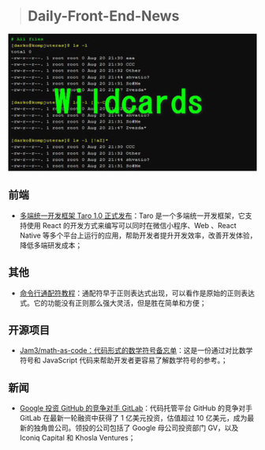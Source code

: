 > # Daily-Front-End-News

[![cover][img]][link]

[img]: https://github.com/fengshangwuqi/Daily-Front-End-News/blob/master/history/2018/09/20/cover.jpg "命令行通配符教程"
[link]: http://www.ruanyifeng.com/blog/2018/09/bash-wildcards.html

## 前端

- [多端统一开发框架 Taro 1.0 正式发布](https://aotu.io/notes/2018/09/18/taro-1-0-0/)：Taro 是一个多端统一开发框架，它支持使用 React 的开发方式来编写可以同时在微信小程序、Web 、React Native 等多个平台上运行的应用，帮助开发者提升开发效率，改善开发体验，降低多端研发成本；

## 其他

- [命令行通配符教程](http://www.ruanyifeng.com/blog/2018/09/bash-wildcards.html)：通配符早于正则表达式出现，可以看作是原始的正则表达式。它的功能没有正则那么强大灵活，但是胜在简单和方便；

## 开源项目

- [Jam3/math-as-code：代码形式的数学符号备忘单](https://github.com/Jam3/math-as-code)：这是一份通过对比数学符号和 JavaScript 代码来帮助开发者更容易了解数学符号的参考。；

## 新闻

- [Google 投资 GitHub 的竞争对手 GitLab](https://www.bloomberg.com/news/articles/2018-09-19/alphabet-backs-gitlab-s-quest-to-surpass-microsoft-s-github)：代码托管平台 GitHub 的竞争对手 GitLab 在最新一轮融资中获得了 1 亿美元投资，估值超过 10 亿美元，成为最新的独角兽公司。领投的公司包括了 Google 母公司投资部门 GV，以及 Iconiq Capital 和 Khosla Ventures；
